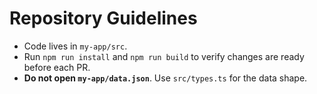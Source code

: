 # Repository Guidelines

- Code lives in `my-app/src`.
- Run `npm run install` and `npm run build` to verify changes are ready before each PR.
- **Do not open `my-app/data.json`**. Use `src/types.ts` for the data shape.
